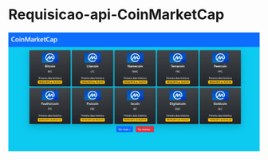 # Requisicao-api-CoinMarketCap

![alt text](https://github.com/MacksonWelton/Requisicao-api-CoinMarketCap/blob/main/CoinMarketCap.png)
